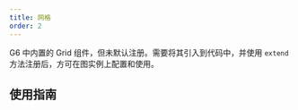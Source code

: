 ```yaml
---
title: 网格
order: 2
---
```


G6 中内置的 Grid 组件，但未默认注册。需要将其引入到代码中，并使用 `extend` 方法注册后，方可在图实例上配置和使用。

## 使用指南
